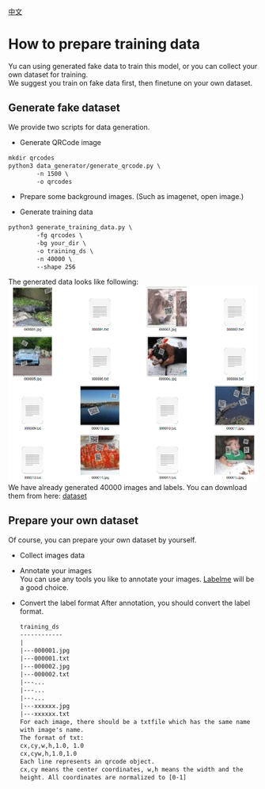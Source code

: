[中文](README_zh.md)
# How to prepare training data

Yu can using generated fake data to train this model, or you can collect your own dataset for training.  
We suggest you train on fake data first, then finetune on your own dataset.

## Generate fake dataset
We provide two scripts for data generation.
* Generate QRCode image
```shell
mkdir qrcodes  
python3 data_generator/generate_qrcode.py \
		-n 1500 \
		-o qrcodes
```

* Prepare some background images. (Such as imagenet, open image.)

* Generate training data
```shell
python3 generate_training_data.py \
		-fg qrcodes \
		-bg your_dir \
		-o training_ds \
		-n 40000 \
		--shape 256
```
The generated data looks like following:  
![dataset](../assets/dataset.png)  
We have already generated 40000 images and labels. You can download them from here: [dataset](https://drive.google.com/file/d/1Mv9fC8e4-IJq3MLQ_QA846o4TTjn-9ui/view?usp=sharing)

## Prepare your own dataset
Of course, you can prepare your own dataset by yourself.
* Collect images data

* Annotate your images   
  You can use any tools you like to annotate your images. [Labelme](https://github.com/wkentaro/labelme) will be a good choice.
* Convert the label format 
  After annotation, you should convert the label format.  
    ```
  training_ds
  ------------
  |
  |---000001.jpg
  |---000001.txt 
  |---000002.jpg
  |---000002.txt
  |---...
  |---...
  |---...
  |---xxxxxx.jpg
  |---xxxxxx.txt
  For each image, there should be a txtfile which has the same name with image's name.
  The format of txt:
    cx,cy,w,h,1.0, 1.0
    cx,cyw,h,1.0,1.0
  Each line represents an qrcode object.
  cx,cy means the center coordinates, w,h means the width and the height. All coordinates are normalized to [0-1]